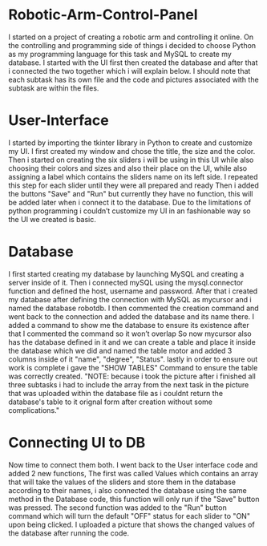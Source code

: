 # Robotic-Arm-Control-Panel
I started on a project of creating a robotic arm and controlling it online. On the controlling and programming side of things i decided to choose Python as my programming language for this task and MySQL to create my database. 
I started with the UI first then created the database and after that i connected the two together which i will explain below.
I should note that each subtask has its own file and the code and pictures associated with the subtask are within the files.

# User-Interface
I started by importing the tkinter library in Python to create and customize my UI. I first created my window and chose the title, the size and the color. 
Then i started on creating the six sliders i will be using in this UI while also choosing their colors and sizes and also their place on the UI, while also assigning a label which contains the sliders name on its left side. I repeated this step for each slider until they were all prepared and ready
Then i added the buttons "Save" and "Run" but currently they have no function, this will be added later when i connect it to the database.
Due to the limitations of python programming i couldn’t customize my UI in an fashionable way so the UI we created is basic.

# Database
I first started creating my database by launching MySQL and creating a server inside of it. Then i connected mySQL using the mysql.connector function and defined the host, username and password.
After that i created my database after defining the connection with MySQL as mycursor and i named the database robotdb. I then commented the creation command and went back to the connection and added the database and its name there. I added a command to show me the database to ensure its existence after that I commented the command so it won’t overlap
So now mycursor also has the database defined in it and we can create a table and place it inside the database which we did and named the table motor and added 3 columns inside of it "name", "degree", "Status". lastly in order to ensure out work is complete i gave the "SHOW TABLES" Command to ensure the table was correctly created.
"NOTE: because i took the picture after i finished all three subtasks i had to include the array from the next task in the picture that was uploaded within the database file as i couldnt return the database's table to it orignal form after creation without some complications."

# Connecting UI to DB
Now time to connect them both. I went back to the User interface code and added 2 new functions, The first was called Values which contains an array that will take the values of the sliders and store them in the database according to their names, i also connected the database using the same method in the Database code, this function will only run if the "Save" button was pressed.
The second function was added to the "Run" button command which will turn the default "OFF" status for each slider to "ON" upon being clicked.
I uploaded a picture that shows the changed values of the database after running the code.
